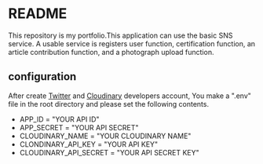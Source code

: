 # README
This repository is my portfolio.This application can use the basic SNS service. A usable service is registers user function, certification function, an article contribution function, and a photograph upload function.

## configuration
After create [Twitter](https://developer.twitter.com) and [Cloudinary](https://cloudinary.com) developers account, You make a ".env" file in the root directory and please set the following contents.
* APP_ID = "YOUR API ID"
* APP_SECRET = "YOUR API SECRET" 
* CLOUDINARY_NAME = "YOUR CLOUDINARY NAME"
* CLONDINARY_API_KEY = "YOUR API KEY"
* CLOUDINARY_API_SECRET = "YOUR API SECRET KEY"
